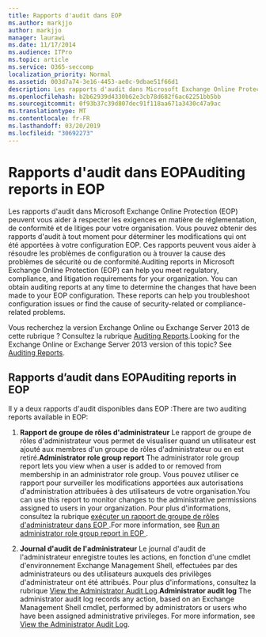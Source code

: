 ```yaml
---
title: Rapports d'audit dans EOP
ms.author: markjjo
author: markjjo
manager: laurawi
ms.date: 11/17/2014
ms.audience: ITPro
ms.topic: article
ms.service: O365-seccomp
localization_priority: Normal
ms.assetid: 003d7a74-3e16-4453-ae0c-9dbae51f66d1
description: Les rapports d'audit dans Microsoft Exchange Online Protection (EOP) peuvent vous aider à respecter les exigences en matière de réglementation, de conformité et de litiges pour votre organisation. Vous pouvez obtenir des rapports d'audit à tout moment pour déterminer les modifications qui ont été apportées à votre configuration EOP. Ces rapports peuvent vous aider à résoudre les problèmes de configuration ou à trouver la cause des problèmes de sécurité ou de conformité.
ms.openlocfilehash: b2b62939d4330b62e3cb78d682f6ac62251bb5bb
ms.sourcegitcommit: 0f93b37c39d807dec91f118aa671a3430c47a9ac
ms.translationtype: MT
ms.contentlocale: fr-FR
ms.lasthandoff: 03/20/2019
ms.locfileid: "30692273"
---
```

# <a name="auditing-reports-in-eop"></a><span data-ttu-id="10d5a-105">Rapports d'audit dans EOP</span><span class="sxs-lookup"><span data-stu-id="10d5a-105">Auditing reports in EOP</span></span>

<span data-ttu-id="10d5a-p102">Les rapports d'audit dans Microsoft Exchange Online Protection (EOP) peuvent vous aider à respecter les exigences en matière de réglementation, de conformité et de litiges pour votre organisation. Vous pouvez obtenir des rapports d'audit à tout moment pour déterminer les modifications qui ont été apportées à votre configuration EOP. Ces rapports peuvent vous aider à résoudre les problèmes de configuration ou à trouver la cause des problèmes de sécurité ou de conformité.</span><span class="sxs-lookup"><span data-stu-id="10d5a-p102">Auditing reports in Microsoft Exchange Online Protection (EOP) can help you meet regulatory, compliance, and litigation requirements for your organization. You can obtain auditing reports at any time to determine the changes that have been made to your EOP configuration. These reports can help you troubleshoot configuration issues or find the cause of security-related or compliance-related problems.</span></span>
  
<span data-ttu-id="10d5a-p103">Vous recherchez la version Exchange Online ou Exchange Server 2013 de cette rubrique ? Consultez la rubrique [Auditing Reports](http://technet.microsoft.com/library/2b3e1529-1677-4564-be0b-ce22757ddc0d.aspx).</span><span class="sxs-lookup"><span data-stu-id="10d5a-p103">Looking for the Exchange Online or Exchange Server 2013 version of this topic? See [Auditing Reports](http://technet.microsoft.com/library/2b3e1529-1677-4564-be0b-ce22757ddc0d.aspx).</span></span>
  
## <a name="auditing-reports-in-eop"></a><span data-ttu-id="10d5a-111">Rapports d’audit dans EOP</span><span class="sxs-lookup"><span data-stu-id="10d5a-111">Auditing reports in EOP</span></span>

<span data-ttu-id="10d5a-112">Il y a deux rapports d'audit disponibles dans EOP :</span><span class="sxs-lookup"><span data-stu-id="10d5a-112">There are two auditing reports available in EOP:</span></span>
  
1. <span data-ttu-id="10d5a-113">**Rapport de groupe de rôles d'administrateur** Le rapport de groupe de rôles d'administrateur vous permet de visualiser quand un utilisateur est ajouté aux membres d'un groupe de rôles d'administrateur ou en est retiré.</span><span class="sxs-lookup"><span data-stu-id="10d5a-113">**Administrator role group report** The administrator role group report lets you view when a user is added to or removed from membership in an administrator role group.</span></span> <span data-ttu-id="10d5a-114">Vous pouvez utiliser ce rapport pour surveiller les modifications apportées aux autorisations d'administration attribuées à des utilisateurs de votre organisation.</span><span class="sxs-lookup"><span data-stu-id="10d5a-114">You can use this report to monitor changes to the administrative permissions assigned to users in your organization.</span></span> <span data-ttu-id="10d5a-115">Pour plus d'informations, consultez la rubrique [exécuter un rapport de groupe de rôles d'administrateur dans EOP ](run-an-administrator-role-group-report-in-eop-eop.md).</span><span class="sxs-lookup"><span data-stu-id="10d5a-115">For more information, see [Run an administrator role group report in EOP ](run-an-administrator-role-group-report-in-eop-eop.md).</span></span>
    
2. <span data-ttu-id="10d5a-p105">**Journal d'audit de l'administrateur** Le journal d'audit de l'administrateur enregistre toutes les actions, en fonction d'une cmdlet d'environnement Exchange Management Shell, effectuées par des administrateurs ou des utilisateurs auxquels des privilèges d'administrateur ont été attribués. Pour plus d'informations, consultez la rubrique [View the Administrator Audit Log](http://technet.microsoft.com/library/5c62072a-556d-4fea-9973-d668c6b9fd57.aspx).</span><span class="sxs-lookup"><span data-stu-id="10d5a-p105">**Administrator audit log** The administrator audit log records any action, based on an Exchange Management Shell cmdlet, performed by administrators or users who have been assigned administrative privileges. For more information, see [View the Administrator Audit Log](http://technet.microsoft.com/library/5c62072a-556d-4fea-9973-d668c6b9fd57.aspx).</span></span>
    

